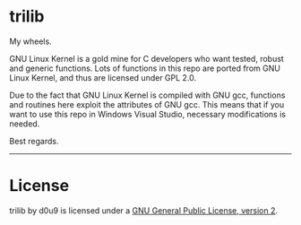 # trilib
My wheels.

GNU Linux Kernel is a gold mine for C developers who want tested, robust and generic functions. Lots of functions in this repo are ported from GNU Linux Kernel, and thus are licensed under GPL 2.0.

Due to the fact that GNU Linux Kernel is compiled with GNU gcc, functions and routines here exploit the attributes of GNU gcc. This means that if you want to use this repo in Windows Visual Studio, necessary modifications is needed.

Best regards.

---

# License

trilib by d0u9 is licensed under a [GNU General Public License, version 2](https://www.gnu.org/licenses/old-licenses/gpl-2.0.en.html).
